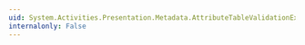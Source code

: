```yaml
---
uid: System.Activities.Presentation.Metadata.AttributeTableValidationException.#ctor(System.Runtime.Serialization.SerializationInfo,System.Runtime.Serialization.StreamingContext)
internalonly: False
---
```

